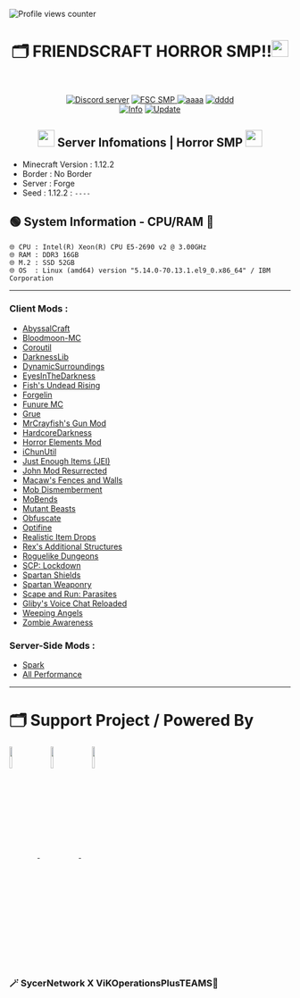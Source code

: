 ![Profile views counter](https://komarev.com/ghpvc/?username=pppekkungz&plastic&color=00E8FF)

<h1 align="center">🗂️ FRIENDSCRAFT HORROR SMP!!<img src="https://media.giphy.com/media/hvRJCLFzcasrR4ia7z/giphy.gif" width="30"></h1>
<br>
<p align="center">
    <a href="https://discord.gg/9HFENuTPnm"><img src="https://img.shields.io/static/v1?style=for-the-badge&message=Discord&color=5865F2&logo=Discord&logoColor=FFFFFF&label=" alt="Discord server"/></a>
    <a href="https://www.youtube.com/hashtag/friendscrafthorrorsmp"><img src="https://img.shields.io/static/v1?style=for-the-badge&message=YouTube&color=FF0000&logo=YouTube&logoColor=FFFFFF&label=" alt="FSC SMP" />
    <a href="https://www.youtube.com/watch?v=UsnUbgpanw0"><img src="https://img.shields.io/static/v1?style=for-the-badge&message=Minecraft&color=62B47A&logo=Minecraft&logoColor=FFFFFF&label=" alt="aaaa" /></a>
    <a href="https://www.debian.org/"><img src="https://img.shields.io/static/v1?style=for-the-badge&message=Debian&color=A81D33&logo=Debian&logoColor=FFFFFF&label=" alt="dddd"></a>
        <br>
<a href="https://www.youtube.com/hashtag/friendscrafthorrorsmp"><img src="https://img.shields.io/appveyor/build/gruntjs/grunt?label=INFO%20SERVER&style=for-the-badge" alt="Info"/></a>
<a href="https://www.youtube.com/hashtag/friendscrafthorrorsmp"><img src="https://img.shields.io/nodeping/uptime/jkiwn052-ntpp-4lbb-8d45-ihew6d9ucoei?label=LAST%20UPDATE&style=for-the-badge" alt="Update"/></a> 
        
  </p>
</div>
<h2 align="center">
<img src="https://cdn.discordapp.com/emojis/551174760227274752.webp?size=44&quality=lossless" width="30">
Server Infomations | Horror SMP
<img src="https://cdn.discordapp.com/emojis/955400481868488734.gif?size=44&quality=lossless" width="30"></h2>


* Minecraft Version : 1.12.2
* Border : No Border
* Server : Forge
* Seed : 1.12.2 : `----`

## 🟢 System Information - CPU/RAM 🏡
```
🌐 CPU : Intel(R) Xeon(R) CPU E5-2690 v2 @ 3.00GHz
🌐 RAM : DDR3 16GB
🌐 M.2 : SSD 52GB
🌐 OS  : Linux (amd64) version "5.14.0-70.13.1.el9_0.x86_64" / IBM Corporation
```
------------------------------------------------------------------

### Client Mods :
- [AbyssalCraft](https://www.curseforge.com/minecraft/mc-mods/abyssalcraft)
- [Bloodmoon-MC](https://www.curseforge.com/minecraft/mc-mods/bloodmoon)
- [Coroutil](https://www.curseforge.com/minecraft/mc-mods/coroutil)
- [DarknessLib](https://www.curseforge.com/minecraft/mc-mods/DarknessLib)
- [DynamicSurroundings](https://www.curseforge.com/minecraft/mc-mods/Dynamic-Surroundings)
- [EyesInTheDarkness](https://www.curseforge.com/minecraft/mc-mods/eyes-in-the-darkness)
- [Fish's Undead Rising](https://www.curseforge.com/minecraft/mc-mods/fishs-undead-rising)
- [Forgelin](https://www.curseforge.com/minecraft/mc-mods/Forgelin)
- [Funure MC](https://www.curseforge.com/minecraft/mc-mods/future-mc)
- [Grue](https://www.curseforge.com/minecraft/mc-mods/Grue)
- [MrCrayfish's Gun Mod](https://www.curseforge.com/minecraft/mc-mods/mrcrayfishs-gun-mod)
- [HardcoreDarkness](https://www.curseforge.com/minecraft/mc-mods/hardcore-darkness)
- [Horror Elements Mod](https://www.curseforge.com/minecraft/mc-mods/horror-elements-mod)
- [iChunUtil](https://www.curseforge.com/minecraft/mc-mods/iChunUtil)
- [Just Enough Items (JEI)](https://www.curseforge.com/minecraft/mc-mods/jei)
- [John Mod Resurrected](https://www.curseforge.com/minecraft/mc-mods/john-mod-resurrected)
- [Macaw's Fences and Walls](https://www.curseforge.com/minecraft/mc-mods/macaws-fences-and-walls)
- [Mob Dismemberment](https://www.curseforge.com/minecraft/mc-mods/mob-dismemberment)
- [MoBends](https://www.curseforge.com/minecraft/mc-mods/Mo-Bends)
- [Mutant Beasts](https://www.curseforge.com/minecraft/mc-mods/mutant-beasts)
- [Obfuscate](https://www.curseforge.com/minecraft/mc-mods/obfuscate)
- [Optifine](https://optifine.net/adloadx?f=OptiFine_1.12.2_HD_U_E3.jar&x=)
- [Realistic Item Drops](https://www.curseforge.com/minecraft/mc-mods/realistic-item-drops)
- [Rex's Additional Structures](https://www.curseforge.com/minecraft/mc-mods/additional-structures)
- [Roguelike Dungeons](https://www.curseforge.com/minecraft/mc-mods/roguelike-dungeons)
- [SCP: Lockdown](https://www.curseforge.com/minecraft/mc-mods/SCP-Lockdown)
- [Spartan Shields](https://www.curseforge.com/minecraft/mc-mods/Spartan-Shields)
- [Spartan Weaponry](https://www.curseforge.com/minecraft/mc-mods/Spartan-Weaponry)
- [Scape and Run: Parasites](https://www.curseforge.com/minecraft/mc-mods/scape-and-run-parasites)
- [Gliby's Voice Chat Reloaded](https://www.curseforge.com/minecraft/mc-mods/glibys-voice-chat-reloaded)
- [Weeping Angels](https://www.curseforge.com/minecraft/mc-mods/weeping-angels)
- [Zombie Awareness](https://www.curseforge.com/minecraft/mc-mods/zombie-awareness)

### Server-Side Mods :
- [Spark](https://www.curseforge.com/minecraft/mc-mods/spark)
- [All Performance](https://gist.github.com/NordicGamerFE/f180324b649f0f62a1deb6ff571e2859)


------------------------------------------------------------------

# 🗂️ Support Project / Powered By


<div align="left">
<a target="_blank" href="https://github.com/PPekKunGz">
  <img src="https://avatars.githubusercontent.com/u/54957742?v=4" align="center" width="10%" />
</a>
    <a>&nbsp;&nbsp;&nbsp;&nbsp;</a>
<a target="_blank" href="https://github.com/LoQqvEe">
  <img src="https://avatars.githubusercontent.com/u/39002153?v=4" align="center" width="10%" />
    <a>&nbsp;&nbsp;&nbsp;&nbsp;</a>
<a target="_blank" href="https://github.com/SycerNetwork-Inc">
  <img src="https://cdn.discordapp.com/attachments/889652344202088458/963822631679848479/SycerNetwork.png" align="center" width="10%" />
</a>
</a>
</div> 


### 🪄 SycerNetwork X ViKOperationsPlusTEAMS🧪
